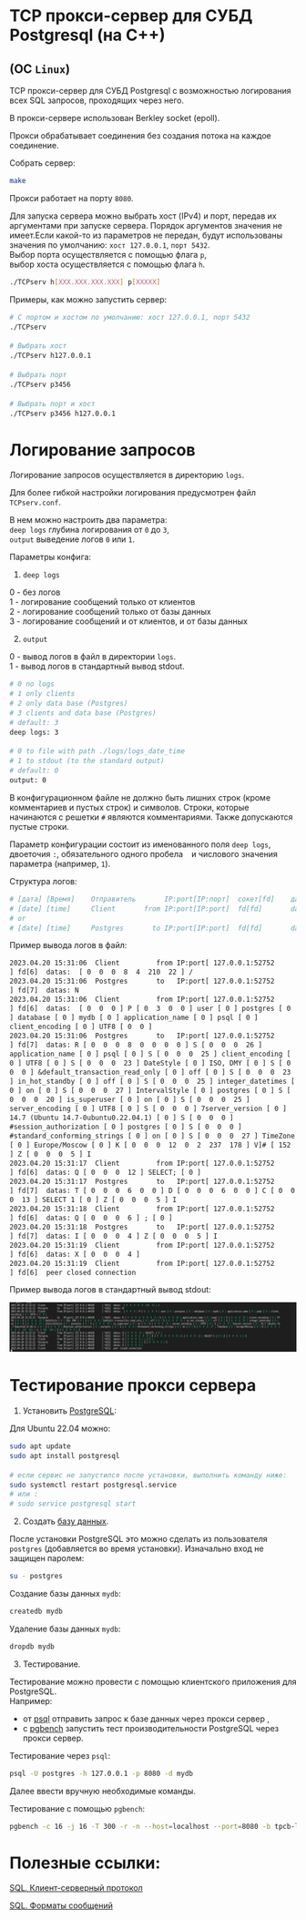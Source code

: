 # TCP прокси-сервер для СУБД Postgresql (на C++)
## (ОС `Linux`)

TCP прокси-сервер для СУБД Postgresql с возможностью логирования всех SQL запросов, проходящих через него. 

В прокси-сервере использован Berkley socket (epoll).

Прокси обрабатывает соединения без создания потока на каждое соединение. 

Собрать сервер:
```sh
make
```
Прокси работает на порту `8080`.

Для запуска сервера можно выбрать хост (IPv4) и порт, передав их аргументами при запуске сервера. Порядок аргументов значения не имеет.Если какой-то из параметров не передан, будут использованы значения по умолчанию: `хост 127.0.0.1`, `порт 5432`. \
Выбор порта осуществляется с помощью флага `p`, \
выбор хоста осуществляется с помощью флага `h`.

```sh
./TCPserv h[XXX.XXX.XXX.XXX] p[XXXXX]
```

Примеры, как можно запустить сервер:
```sh
# С портом и хостом по умолчанию: хост 127.0.0.1, порт 5432
./TCPserv

# Выбрать хост
./TCPserv h127.0.0.1

# Выбрать порт
./TCPserv p3456

# Выбрать порт и хост
./TCPserv p3456 h127.0.0.1
```

# Логирование запросов

Логирование запросов осуществляется в директорию `logs`.

Для более гибкой настройки логирования предусмотрен файл `TCPserv.conf`.

В нем можно настроить два параметра:\
`deep logs` глубина логирования от `0` до `3`, \
`output` выведение логов `0` или `1`.

Параметры конфига:
1. `deep logs`

0 - без логов \
1 - логирование сообщений только от клиентов \
2 - логирование сообщений только от базы данных \
3 - логирование сообщений и от клиентов, и от базы данных

2. `output`

0 - вывод логов в файл в директории `logs`. \
1 - вывод логов в стандартный вывод stdout.

```sh
# 0 no logs
# 1 only clients
# 2 only data base (Postgres)
# 3 clients and data base (Postgres)
# default: 3
deep logs: 3

# 0 to file with path ./logs/logs_date_time
# 1 to stdout (to the standard output)
# default: 0
output: 0
```
В конфигурационном файле не должно быть лишних строк (кроме комментариев и пустых строк) и символов.
Строки, которые начинаются с решетки `#` являются комментариями.
Также допускаются пустые строки.

Параметр конфигурации состоит из именованного поля `deep logs`, двоеточия `:`, обязательного одного пробела ` ` и числового значения параметра (например, `1`).

Структура логов:
```sh
# [дата] [Время]    Отправитель       IP:port[IP:порт]  сокет[fd]    данные: [числовая часть] текстовая часть
# [date] [time]     Client       from IP:port[IP:port]  fd[fd]       datas:  [numerical part] text part
# or
# [date] [time]     Postgres       to IP:port[IP:port]  fd[fd]       datas:  [numerical part] text part

```
Пример вывода логов в файл:
```
2023.04.20 15:31:06  Client         from IP:port[ 127.0.0.1:52752      ] fd[6]  datas:  [ 0  0  0  8  4  210  22 ] /
2023.04.20 15:31:06  Postgres       to   IP:port[ 127.0.0.1:52752      ] fd[7]  datas: N
2023.04.20 15:31:06  Client         from IP:port[ 127.0.0.1:52752      ] fd[6]  datas:  [ 0  0  0 ] P [ 0  3  0  0 ] user [ 0 ] postgres [ 0 ] database [ 0 ] mydb [ 0 ] application_name [ 0 ] psql [ 0 ] client_encoding [ 0 ] UTF8 [ 0  0 ] 
2023.04.20 15:31:06  Postgres       to   IP:port[ 127.0.0.1:52752      ] fd[7]  datas: R [ 0  0  0  8  0  0  0  0 ] S [ 0  0  0  26 ] application_name [ 0 ] psql [ 0 ] S [ 0  0  0  25 ] client_encoding [ 0 ] UTF8 [ 0 ] S [ 0  0  0  23 ] DateStyle [ 0 ] ISO, DMY [ 0 ] S [ 0  0  0 ] &default_transaction_read_only [ 0 ] off [ 0 ] S [ 0  0  0  23 ] in_hot_standby [ 0 ] off [ 0 ] S [ 0  0  0  25 ] integer_datetimes [ 0 ] on [ 0 ] S [ 0  0  0  27 ] IntervalStyle [ 0 ] postgres [ 0 ] S [ 0  0  0  20 ] is_superuser [ 0 ] on [ 0 ] S [ 0  0  0  25 ] server_encoding [ 0 ] UTF8 [ 0 ] S [ 0  0  0 ] 7server_version [ 0 ] 14.7 (Ubuntu 14.7-0ubuntu0.22.04.1) [ 0 ] S [ 0  0  0 ] #session_authorization [ 0 ] postgres [ 0 ] S [ 0  0  0 ] #standard_conforming_strings [ 0 ] on [ 0 ] S [ 0  0  0  27 ] TimeZone [ 0 ] Europe/Moscow [ 0 ] K [ 0  0  0  12  0  2  237  178 ] V]# [ 152 ] Z [ 0  0  0  5 ] I
2023.04.20 15:31:17  Client         from IP:port[ 127.0.0.1:52752      ] fd[6]  datas: Q [ 0  0  0  12 ] SELECT; [ 0 ] 
2023.04.20 15:31:17  Postgres       to   IP:port[ 127.0.0.1:52752      ] fd[7]  datas: T [ 0  0  0  6  0  0 ] D [ 0  0  0  6  0  0 ] C [ 0  0  0  13 ] SELECT 1 [ 0 ] Z [ 0  0  0  5 ] I
2023.04.20 15:31:18  Client         from IP:port[ 127.0.0.1:52752      ] fd[6]  datas: Q [ 0  0  0  6 ] ; [ 0 ] 
2023.04.20 15:31:18  Postgres       to   IP:port[ 127.0.0.1:52752      ] fd[7]  datas: I [ 0  0  0  4 ] Z [ 0  0  0  5 ] I
2023.04.20 15:31:19  Client         from IP:port[ 127.0.0.1:52752      ] fd[6]  datas: X [ 0  0  0  4 ] 
2023.04.20 15:31:19  Client         from IP:port[ 127.0.0.1:52752      ] fd[6]  peer closed connection

```
Пример вывода логов в стандартный вывод stdout:

![stdoutput_logs](./README/logs.png)


# Тестирование прокси сервера

1. Установить [PostgreSQL](https://postgrespro.ru/docs/postgresql/14/tutorial-start):

Для Ubuntu 22.04 можно:
```sh
sudo apt update
sudo apt install postgresql

# если сервис не запустился после установки, выполнить команду ниже:
sudo systemctl restart postgresql.service
# или :
# sudo service postgresql start
```
2. Создать [базу данных](https://postgrespro.ru/docs/postgresql/14/tutorial-createdb).

После установки PostgreSQL это можно сделать из пользователя `postgres` (добавляется во время установки). Изначально вход не защищен паролем:
```sh
su - postgres
```
Создание базы данных `mydb`:
```sh
createdb mydb
```
Удаление базы данных `mydb`:
```sh
dropdb mydb
```
3. Тестирование.

Тестирование можно провести с помощью клиентского приложения для PostgreSQL. \
Например:
* от [psql](https://postgrespro.ru/docs/postgresql/14/app-psql) отправить запрос к базе данных через прокси сервер ,
* с [pgbench](https://postgrespro.ru/docs/postgresql/14/pgbench) запустить тест производительности PostgreSQL через прокси сервер.

Тестирование через `psql`:
```sh
psql -U postgres -h 127.0.0.1 -p 8080 -d mydb
```
Далее ввести вручную необходимые команды.


Тестирование с помощью `pgbench`:
```sh
pgbench -c 16 -j 16 -T 300 -r -n --host=localhost --port=8080 -b tpcb-like
```
# Полезные ссылки:

[SQL. Клиент-серверный протокол](https://postgrespro.ru/docs/postgresql/14/protocol)

[SQL. Форматы сообщений](https://postgrespro.ru/docs/postgresql/14/protocol-message-formats)
